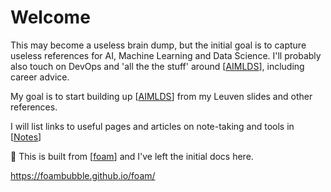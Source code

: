 # Welcome

This may become a useless brain dump, but the initial goal is to capture useless references for AI, Machine Learning and Data Science. I'll probably also touch on DevOps and 'all the the stuff' around [[AIMLDS]], including career advice. 

My goal is to start building up [[AIMLDS]] from my Leuven slides and other references.

I will list links to useful pages and articles on note-taking and tools in [[Notes]]

👋 This is built from [[foam]] and I've left the initial docs here.

<https://foambubble.github.io/foam/>

[//begin]: # "Autogenerated link references for markdown compatibility"
[AIMLDS]: AIMLDS "AI ML DS"
[Notes]: Notes "Notes"
[foam]: foam "Foam"
[//end]: # "Autogenerated link references"
